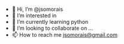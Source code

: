 - 👋 Hi, I’m @jsomorais
- 👀 I’m interested in 
- 🌱 I’m currently learning python
- 💞️ I’m looking to collaborate on ...
- 📫 How to reach me jsomorais@gmail.com

<!---
jsomorais/jsomorais is a ✨ special ✨ repository because its `README.md` (this file) appears on your GitHub profile.
You can click the Preview link to take a look at your changes.
--->
